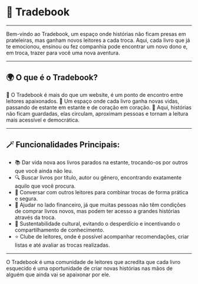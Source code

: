 # 📖 Tradebook

---

Bem-vindo ao Tradebook, um espaço onde histórias não ficam presas em prateleiras, mas ganham novos leitores a cada troca.
Aqui, cada livro que já te emocionou, ensinou ou fez companhia pode encontrar um novo dono e, em troca, trazer para você uma nova aventura.

---

## 🌍 O que é o Tradebook?

📖 O Tradebook é mais do que um website, é um ponto de encontro entre leitores apaixonados.
🔄 Um espaço onde cada livro ganha novas vidas, passando de estante em estante e de coração em coração.
🤝 Aqui, histórias não ficam guardadas, elas circulam, aproximam pessoas e tornam a leitura mais acessível e democrática.

---

## 🪄 Funcionalidades Principais:

- 📚 Dar vida nova aos livros parados na estante, trocando-os por outros que você ainda não leu.
- 🔍 Buscar livros por título, autor ou gênero, encontrando exatamente aquilo que você procura.
- 📨 Conversar com outros leitores para combinar trocas de forma prática e segura.
- 💸 Ajudar no lado financeiro, já que muitas pessoas não têm condições de comprar livros novos, mas podem ter acesso a grandes histórias através da troca.
- 🌱 Sustentabilidade cultural, evitando o desperdício e incentivando o compartilhamento de conhecimento.
- ⭐ Clube de leitores, onde é possível acompanhar recomendações, criar listas e até avaliar as trocas realizadas.

---

O Tradebook é uma comunidade de leitores que acredita que cada livro esquecido é uma oportunidade de criar novas histórias nas mãos de alguém que ainda vai se apaixonar por ele.
